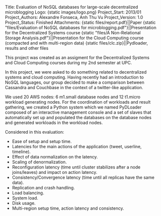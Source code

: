 Title: Evaluation of NoSQL databases for large-scale decentralized microblogging
Logo: {static images/logo.png}
Project_Start: 2013/01
Project_Authors: Alexandre Fonseca, Anh Thu Vu
Project_Version: 1.0
Project_Status: Finished
Attachments:
    {static files/report.pdf}||Paper
    {static "files/Evaluation of NoSQL databases for microblogging.pdf"}||Presentation for the Decentralized Systems course
    {static "files/A Non-Relational Storage Analysis.pdf"}||Presentation for the Cloud Computing course (compacted and with multi-region data)
    {static files/clc.zip}||Pydloader, results and other files

This project was created as an assigment for the Decentralized Systems and Cloud Computing courses during my 2nd semester at UPC.

In this project, we were asked to do something related to decentralized systems and cloud computing. Having recently had an introduction to NoSQL languages, our group decided to make a comparison between Cassandra and Couchbase in the context of a twitter-like application.

We used 20 AWS nodes: 6 m1.small database nodes and 12 t1.micro workload generating nodes. For the coordination of workloads and result gathering, we created a Python system which we named PyDLoader composed of an interactive management console and a set of slaves that automatically set up and populated the databases on the database nodes and generated workloads in the workload nodes.

Considered in this evaluation:

* Ease of setup and setup time.
* Latencies for the main actions of the application (tweet, userline, timeline).
* Effect of data normalization on the latency.
* Scaling of denormalization.
* Reconfiguration latency (time until cluster stabilizes after a node joins/leaves) and impact on action latency.
* Consistency/Convergence latency (time until all replicas have the same data).
* Replication and crash handling.
* Load balancing.
* System load.
* Disk usage.
* Multi-region setup time, action latency and consistency.
